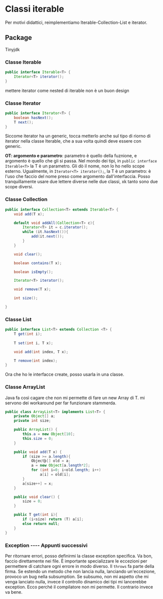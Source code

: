 # Classi iterable
Per motivi didattici, reimplementiamo Iterable-Collection-List e iterator.

## Package
Tinyjdk

### Classe Iterable

```java
public interface Iterable<T> {
    Iterator<T> iterator();
}
```

mettere iterator come nested di iterable non è un buon design

### Classe Iterator

```java
public interface Iterator<T> {
    boolean hasNext();
    T next();
}
```

Siccome iterator ha un generic, tocca metterlo anche sul tipo di riorno di iterator nella classe Iterable, che a sua volta quindi deve essere con generic.

**OT: argomento e parametro**: parametro è quello della fuznione, e argomento è quello che gli si passa. Nel mondo dei tipi, in `public interface Iterable<T>` la T è un parametro. Gli dò il nome, non lo ho nello scope esterno. Ugualmente, in `Iterator<T> iterator();`, la T è un parametro: è l'uso che faccio del nome preso come argomento dall'interfaccia. Posso tranquillamente usare due lettere diverse nelle due classi, xk tanto sono due scope diversi.

### Classe Collection

```java
public interface Collection<T> extends Iterable<T> {
    void add(T x);

    default void addAll(Collection<T> c){
        Iterator<T> it = c.iterator();
        while (it.hasNext()){
            add(it.next());
        }
    }

    void clear();

    boolean contains(T x);

    boolean isEmpty();

    Iterator<T> iterator();

    void remove(T x);

    int size();

}
```

### Classe List

```java
public interface List<T> extends Collection <T> {
    T get(int i);
    
    T set(int i, T x);

    void add(int index, T x);

    T remove(int index);
}
```

Ora che ho le interfacce create, posso usarla in una classe.

### Classe ArrayList

Java fa così cagare che non mi permette di fare un new Array di T. mi servono dei workaround per far funzionare stammerda.
```java
public class ArrayList<T> implements List<T> {
    private Object[] a;
    private int size;

    public ArrayList() {
        this.a = new Object[10];
        this.size = 0;
    }

    public void add(T x) {
        if (size >= a.length){
            Objectþ[] old = a;
            a = new Object[a.length*2];
            for (int i=0; i<old.length; i++)
                a[i] = old[i];
        }
        a[size++] = x;
    }

    public void clear() {
        size = 0;
    }

    public T get(int i){
        if (i<size) return (T) a[i];
        else return null;
    }
}
```

### Exception ---- Appunti successivi

Per ritornare errori, posso definirmi la classe exception specifica. Va bon, faccio direttamente nei file. È importante specializzare le eccezioni per permettere di catchare ogni errore in modo diverso.
Il `throws` fa parte della firma. Se estendo un metodo che non lancia nulla, lanciando un'eccezione, provoco un bug nella subsumption. Se subsumo, non mi aspetto che mi venga lanciato nulla, invece il controllo dinamico dei tipi mi lancerebbe exception. Ecco perché il compilatore non mi permette. Il contrario invece va bene.